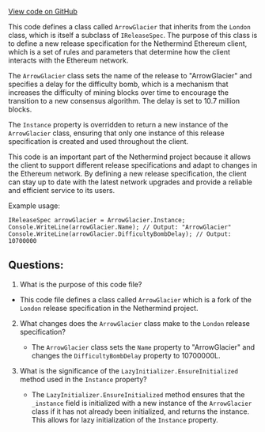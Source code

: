 [View code on GitHub](https://github.com/NethermindEth/nethermind/src/Nethermind/Nethermind.Specs/Forks/13_ArrowGlacier.cs)

This code defines a class called `ArrowGlacier` that inherits from the `London` class, which is itself a subclass of `IReleaseSpec`. The purpose of this class is to define a new release specification for the Nethermind Ethereum client, which is a set of rules and parameters that determine how the client interacts with the Ethereum network.

The `ArrowGlacier` class sets the name of the release to "ArrowGlacier" and specifies a delay for the difficulty bomb, which is a mechanism that increases the difficulty of mining blocks over time to encourage the transition to a new consensus algorithm. The delay is set to 10.7 million blocks.

The `Instance` property is overridden to return a new instance of the `ArrowGlacier` class, ensuring that only one instance of this release specification is created and used throughout the client.

This code is an important part of the Nethermind project because it allows the client to support different release specifications and adapt to changes in the Ethereum network. By defining a new release specification, the client can stay up to date with the latest network upgrades and provide a reliable and efficient service to its users.

Example usage:

```
IReleaseSpec arrowGlacier = ArrowGlacier.Instance;
Console.WriteLine(arrowGlacier.Name); // Output: "ArrowGlacier"
Console.WriteLine(arrowGlacier.DifficultyBombDelay); // Output: 10700000
```
## Questions: 
 1. What is the purpose of this code file?
   - This code file defines a class called `ArrowGlacier` which is a fork of the `London` release specification in the Nethermind project.

2. What changes does the `ArrowGlacier` class make to the `London` release specification?
   - The `ArrowGlacier` class sets the `Name` property to "ArrowGlacier" and changes the `DifficultyBombDelay` property to 10700000L.

3. What is the significance of the `LazyInitializer.EnsureInitialized` method used in the `Instance` property?
   - The `LazyInitializer.EnsureInitialized` method ensures that the `_instance` field is initialized with a new instance of the `ArrowGlacier` class if it has not already been initialized, and returns the instance. This allows for lazy initialization of the `Instance` property.